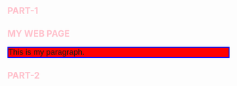 # PART-1

<html>
    <head>
        <title>MY WEB PAGE</title>
        <style>
            h1{
                font-size: 20px;
                color: pink;
            }
            .div{
                background-color: red;
            }
            #line{
                border: 2px solid blue;
            }
        </style>
    </head>
    <body>
        <h1>MY WEB PAGE</h1>
        <div class="div">
            <p id="line">This is my paragraph.</p>
        </div>
    </body>
</html>

# PART-2

<html>
    <head>
        <title>MY WEB PAGE</title>
        <style>
            
        h1 {
            color: blue; /* Changes the color of all <h1> elements to blue */
        }

        p {
            font-size: 18px; /* Sets the font size of all <p> elements */
            font-family: Arial, sans-serif; /* Sets the font style of all <p> elements */
        }

        .highlight {
            background-color: yellow; /* Adds a yellow background for elements with class 'highlight' */
        }
    </style>

    <!-- Link to External CSS -->
    <link rel="stylesheet" href="styles.css">
       
    </head>
    <body>
        <!-- Inline CSS to style one element -->
        <h1 style="color: red;">This is an Inline Styled Heading</h1>

        <!-- Elements styled using Internal CSS -->
        <p>This is a paragraph styled using internal CSS.</p>
        <p class="highlight">This paragraph has a yellow background using internal CSS class.</p>

        <!-- A link to demonstrate hover effect from external CSS -->
        <a href="#">This is a link styled using external CSS</a>
    </body>
</html>

# CSS FILE

/* External CSS file to style the entire webpage */

/* Change the background color of the webpage */
body {
    background-color: #f4f4f9; /* Light gray background */
}

/* Style for links with hover effects */
a {
    color: #333; /* Default link color */
    text-decoration: none; /* Remove underline from links */
}

a:hover {
    color: #ff5733; /* Change link color when hovered */
    text-decoration: underline; /* Add underline when hovered */
}

# PART-3
<!DOCTYPE html>
<html lang="en">
<head>
    <meta charset="UTF-8">
    <meta name="viewport" content="width=device-width, initial-scale=1.0">
    <title>Simple Card Component</title>

    <!-- Internal CSS -->
    <style>
        /* Global styles */
        body {
            font-family: 'Arial', sans-serif;
            background-color: #f4f4f9;
            margin: 0;
            padding: 0;
            display: flex;
            justify-content: center;
            align-items: center;
            height: 100vh;
        }

        /* Card container */
        .card {
            background-color: #ffffff; /* Light background color */
            border: 1px solid #ddd; /* Subtle border */
            border-radius: 8px; /* Rounded corners */
            width: 300px;
            margin: 20px; /* Margin around the card */
            padding: 20px; /* Padding inside the card */
            box-shadow: 0 4px 6px rgba(0,0,0,0.1); /* Light shadow */
            text-align: center; /* Center-align the content */
        }

        /* Card title */
        .card-title {
            font-size: 24px; /* Font size */
            font-weight: bold; /* Bold text */
            color: #333; /* Dark text color */
            margin-bottom: 10px; /* Spacing between title and paragraph */
        }

        /* Card description */
        .card-description {
            font-size: 16px; /* Font size */
            color: #666; /* Gray color for description */
            text-align: justify; /* Justify paragraph text */
            line-height: 1.6; /* Line height for better readability */
        }
    </style>
</head>
<body>

    <!-- Simple Card Component -->
    <div class="card">
        <h2 class="card-title">My Card</h2>
        <p class="card-description">
            This is a simple card component designed using HTML and CSS. 
            It features a heading, a description, padding for internal spacing, 
            and a clean border to distinguish it from the background.
        </p>
    </div>

</body>
</html>
